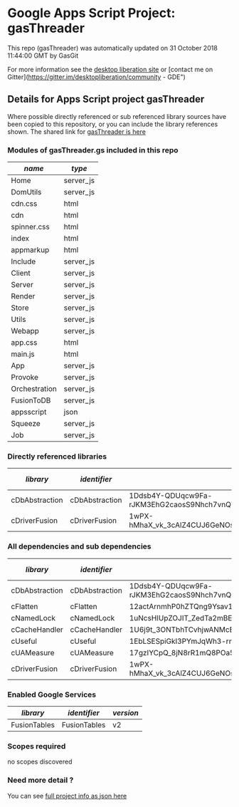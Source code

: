 # Google Apps Script Project: gasThreader
This repo (gasThreader) was automatically updated on 31 October 2018 11:44:00 GMT by GasGit

For more information see the [desktop liberation site](https://ramblings.mcpher.com/drive-sdk-and-github/getting-your-apps-scripts-to-github/ "desktop liberation") or [contact me on Gitter](https://gitter.im/desktopliberation/community - GDE")
## Details for Apps Script project gasThreader
Where possible directly referenced or sub referenced library sources have been copied to this repository, or you can include the library references shown. 
The shared link for [gasThreader is here](https://script.google.com/d/1XFd1pFQoTSzWYEvwNa1ruyLzu2VvVduQti4CjP4Kuxx8aefy0Ml9PvY6/edit?usp=sharing "open in the GAS IDE")

### Modules of gasThreader.gs included in this repo
*name*|*type*
--- | --- 
Home| server_js
DomUtils| server_js
cdn.css| html
cdn| html
spinner.css| html
index| html
appmarkup| html
Include| server_js
Client| server_js
Server| server_js
Render| server_js
Store| server_js
Utils| server_js
Webapp| server_js
app.css| html
main.js| html
App| server_js
Provoke| server_js
Orchestration| server_js
FusionToDB| server_js
appsscript| json
Squeeze| server_js
Job| server_js
### Directly referenced libraries
*library*|*identifier*|*key*|*version*|*dev mode*|*source*|
--- | --- | --- | --- | --- | --- 
cDbAbstraction| cDbAbstraction|1Ddsb4Y-QDUqcw9Fa-rJKM3EhG2caosS9Nhch7vnQWXP7qkaMmb1wjmTl|42|no|[here](libraries/cDbAbstraction "library source")
cDriverFusion| cDriverFusion|1wPX-hMhaX_vk_3cAlZ4CUJ6GeNOsm2VrQpUqG4QU3GWeM45AVMiOU0OD|10|no|[here](libraries/cDriverFusion "library source")
### All dependencies and sub dependencies
*library*|*identifier*|*key*|*version*|*dev mode*|*source*|
--- | --- | --- | --- | --- | --- 
cDbAbstraction| cDbAbstraction|1Ddsb4Y-QDUqcw9Fa-rJKM3EhG2caosS9Nhch7vnQWXP7qkaMmb1wjmTl|42|no|[here](libraries/cDbAbstraction "library source")
cFlatten| cFlatten|12actArnmhP0hZTQng9Ysav1ZA3xfrkm1JA024mxDx4x4MEcPlc8Y2YDY|9|no|[here](libraries/cFlatten "library source")
cNamedLock| cNamedLock|1uNcsHIUpZOJIT_ZedTa2mBE_gqCo0mH5OrNJMk4NWdyCNHQfiQjYXZ6u|15|no|[here](libraries/cNamedLock "library source")
cCacheHandler| cCacheHandler|1U6j9t_3ONTbhTCvhjwANMcEXeHXr4shgzTG0ZrRnDYLcFl3_IH2b2eAY|15|no|[here](libraries/cCacheHandler "library source")
cUseful| cUseful|1EbLSESpiGkI3PYmJqWh3-rmLkYKAtCNPi1L2YCtMgo2Ut8xMThfJ41Ex|32|no|[here](libraries/cUseful "library source")
cUAMeasure| cUAMeasure|17gzIYCpQ_8jN8rR1mQ8POa5VS5C4TYTiDuEIlpEMQmRGe2S51MvKf2LO|6|no|[here](libraries/cUAMeasure "library source")
cDriverFusion| cDriverFusion|1wPX-hMhaX_vk_3cAlZ4CUJ6GeNOsm2VrQpUqG4QU3GWeM45AVMiOU0OD|10|no|[here](libraries/cDriverFusion "library source")
### Enabled Google Services
*library*|*identifier*|*version*
--- | --- | --- 
FusionTables| FusionTables|v2
### Scopes required
no scopes discovered
### Need more detail ?
You can see [full project info as json here](info.json)
